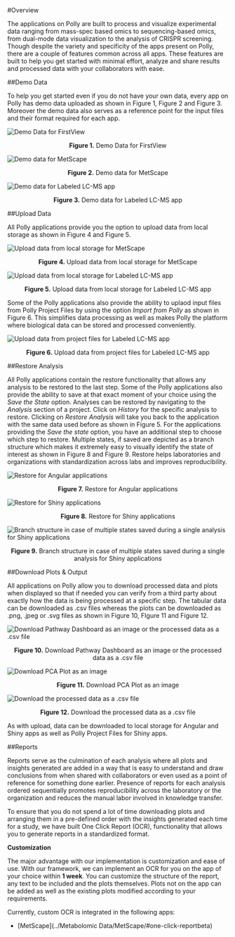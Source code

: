 #Overview

The applications on Polly are built to process and visualize experimental data ranging from mass-spec based omics to sequencing-based omics, from dual-mode data visualization to the analysis of CRISPR screening. Though despite the variety and specificity of the apps present on Polly, there are a couple of features common across all apps. These features are built to help you get started with minimal effort, analyze and share results and processed data with your collaborators with ease.

##Demo Data

To help you get started even if you do not have your own data, every app on Polly has demo data uploaded as shown in Figure 1, Figure 2 and Figure 3. Moreover the demo data also serves as a reference point for the input files and their format required for each app.

![Demo Data for FirstView](../img/AppIntroduction/DemoDataFV.png) <center>**Figure 1.** Demo Data for FirstView</center>


![Demo data for MetScape](../img/AppIntroduction/DemoDataMS.png) <center>**Figure 2.** Demo data for MetScape</center>


![Demo data for Labeled LC-MS app](../img/AppIntroduction/DemoDataLLCMS.png)<center>**Figure 3.** Demo data for Labeled LC-MS app</center>

##Upload Data

All Polly <!-- ([El-MAVEN Phi Relative LC-MS](../El-MAVEN Phi Relative LC-MS), [FirstView](../FirstView), [MetScape](../MetScape), [QuantFit](../QuantFit), [CRISPR Screening](../CRISPR Screening) and [IntOmix](../IntOmix)) --> applications <!-- ([Dual Mode Data Visualization](../Dual Mode Data Visualization), [Labeled LC-MS Workflow](../Labeled LC-MS  Workflow), [Labeled LC-MS/MS Workflow](../Labeled LC-MS/MS Workflow), [Untargeted Pipeline](../Untargeted Pipeline), [High Throughput Drug Screening](../High Throughput Drug Screening), [RNA Seq Workflow](../RNA Seq Workflow), [Proteomics Workflow](../Proteomics Workflow) and [Lipidomics Visualization Dashboard](../Lipidomics Visualization Dashboard)) --> provide you the option to upload data from local storage as shown in Figure 4 and Figure 5.

![Upload data from local storage for MetScape](../img/AppIntroduction/UploadDataMetScape.png)<center>**Figure 4.** Upload data from local storage for MetScape</center>

![Upload data from local storage for Labeled LC-MS app](../img/AppIntroduction/UploadDataLLCMSLocal.png)<center>**Figure 5.** Upload data from local storage for Labeled LC-MS app</center>

Some of the Polly applications also provide the ability to uplaod input files from Polly Project Files by using the option *Import from Polly* as shown in Figure 6. This simplifies data processing as well as makes Polly the platform where biological data can be stored and processed conveniently. 

![Upload data from project files for Labeled LC-MS app](../img/AppIntroduction/UploadDataLLCMSPolly.png)<center>**Figure 6.** Upload data from project files for Labeled LC-MS app</center>

##Restore Analysis

All Polly <!-- ([El-MAVEN Phi Relative LC-MS](../El-MAVEN Phi Relative LC-MS), [FirstView](../FirstView), [MetScape](../MetScape), [QuantFit](../QuantFit), [CRISPR Screening](../CRISPR Screening) and [IntOmix](../IntOmix)) --> applications <!-- ([Dual Mode Data Visualization](../Dual Mode Data Visualization), [Labeled LC-MS Workflow](../Labeled LC-MS  Workflow), [Labeled LC-MS/MS Workflow](../Labeled LC-MS/MS Workflow), [Untargeted Pipeline](../Untargeted Pipeline), [High Throughput Drug Screening](../High Throughput Drug Screening), [RNA Seq Workflow](../RNA Seq Workflow), [Proteomics Workflow](../Proteomics Workflow) and [Lipidomics Visualization Dashboard](../Lipidomics Visualization Dashboard)) --> contain the restore functionality that allows any analysis to be restored to the last step. Some of the Polly applications also provide the ability to save at that exact moment of your choice using the *Save the State* option. Analyses can be restored by navigating to the *Analysis* section of a project. Click on *History* for the specific analysis to restore. Clicking on *Restore Analysis* will take you back to the application with the same data used before as shown in Figure 5. For the applications providing the *Save the  state* option, you have an additional step to choose which step to restore. Multiple states, if saved are depicted as a branch structure which makes it extremely easy to visually identify the state of interest as shown in Figure 8 and Figure 9.  Restore helps laboratories and organizations with standardization across labs and improves reproducibility.

![Restore for Angular applications](../img/AppIntroduction/MetScapeRestore.png) <center>**Figure 7.** Restore for Angular applications</center>

![Restore for Shiny applications](../img/AppIntroduction/LLCMSRestore.png) <center>**Figure 8.** Restore for Shiny applications</center>


![Branch structure in case of multiple states saved during a single analysis for Shiny applications](../img/AppIntroduction/RestoreShiny.png) <center>**Figure 9.** Branch structure in case of multiple states saved during a single analysis for Shiny applications</center>

##Download Plots & Output

All applications on Polly allow you to download processed data and plots when displayed so that if needed you can verify from a third party about exactly how the data is being processed at a specific step. The tabular data can be downloaded as .csv files whereas the plots can be downloaded as .png, .jpeg or .svg files as shown in Figure 10, FIgure 11 and Figure 12.

![Download Pathway Dashboard as an image or the processed data as a .csv file](../img/AppIntroduction/DownloadMS1.png)<center>**Figure 10.** Download Pathway Dashboard as an image or the processed data as a .csv file</center>


![Download PCA Plot as an image](../img/AppIntroduction/DownloadMS2.png) <center>**Figure 11.** Download PCA Plot as an image</center>


![Download the processed data as a .csv file](../img/AppIntroduction/DownloadLLCMS.png) <center>**Figure 12.** Download the processed data as a .csv file</center>

As with upload, data can be downloaded to local storage for Angular and Shiny apps as well as Polly Project Files for Shiny apps.

##Reports

Reports serve as the culmination of each analysis where all plots and insights generated are added in a way that is easy to understand and draw conclusions from when shared with collaborators or even used as a point of reference for something done earlier. Presence of reports for each analysis ordered sequentially promotes reproducibility across the laboratory or the organization and reduces the manual labor involved in knowledge transfer. 

To ensure that you do not spend a lot of time downloading plots and arranging them in a pre-defined order with the insights generated each time for a study, we have built One Click Report (OCR), functionality that allows you to generate reports in a standardized format.

**Customization**

The major advantage with our implementation is customization and ease of use. With our framework, we can implement an OCR for you on the app of your choice within **1 week**. You can customize the structure of the report, any text to be included and the plots themselves. Plots not on the app can be added as well as the existing plots modified according to your requirements. 

Currently, custom OCR is integrated in the following apps:

*   [MetScape](../Metabolomic Data/MetScape/#one-click-reportbeta)
